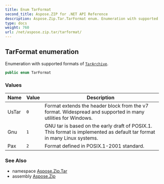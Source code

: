 ```yaml
---
title: Enum TarFormat
second_title: Aspose.ZIP for .NET API Reference
description: Aspose.Zip.Tar.TarFormat enum. Enumeration with supported formats of TarArchive
type: docs
weight: 760
url: /net/aspose.zip.tar/tarformat/
---
```

## TarFormat enumeration

Enumeration with supported formats of [`TarArchive`](../tararchive/).

```csharp
public enum TarFormat
```

### Values

| Name | Value | Description |
| --- | --- | --- |
| UsTar | `0` | Format extends the header block from the v7 format. Widespread and supported in many utilities for Windows. |
| Gnu | `1` | GNU tar is based on the early draft of POSIX.1. This format is implemented as default tar format in many Linux systems. |
| Pax | `2` | Format defined in POSIX.1-2001 standard. |

### See Also

* namespace [Aspose.Zip.Tar](../../aspose.zip.tar/)
* assembly [Aspose.Zip](../../)


